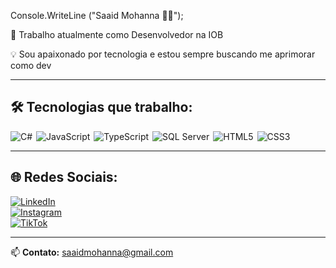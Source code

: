 Console.WriteLine ("Saaid Mohanna 👨‍💻");

💼 Trabalho atualmente como Desenvolvedor na IOB

💡 Sou apaixonado por tecnologia e estou sempre buscando me aprimorar como dev

---

## 🛠️ Tecnologias que trabalho:

<div style="display: flex; flex-wrap: wrap; gap: 6px;">

<img alt="C#" src="https://img.shields.io/badge/C%23-239120?style=for-the-badge&logo=c-sharp&logoColor=white"/>
<img alt="JavaScript" src="https://img.shields.io/badge/JavaScript-F7DF1E?style=for-the-badge&logo=javascript&logoColor=black"/>
<img alt="TypeScript" src="https://img.shields.io/badge/TypeScript-3178C6?style=for-the-badge&logo=typescript&logoColor=white"/>
<img alt="SQL Server" src="https://img.shields.io/badge/SQL%20Server-CC2927?style=for-the-badge&logo=microsoftsqlserver&logoColor=white"/>
<img alt="HTML5" src="https://img.shields.io/badge/HTML5-E34F26?style=for-the-badge&logo=html5&logoColor=white"/>
<img alt="CSS3" src="https://img.shields.io/badge/CSS3-1572B6?style=for-the-badge&logo=css3&logoColor=white"/>

</div>

---

## 🌐 Redes Sociais:

[![LinkedIn](https://img.shields.io/badge/LinkedIn-0077B5?style=for-the-badge&logo=linkedin&logoColor=white)](https://www.linkedin.com/in/saaid-mohanna84/)  
[![Instagram](https://img.shields.io/badge/Instagram-E4405F?style=for-the-badge&logo=instagram&logoColor=white)](https://www.instagram.com/saaidzy/)  
[![TikTok](https://img.shields.io/badge/TikTok-000000?style=for-the-badge&logo=tiktok&logoColor=white)](https://www.tiktok.com/@saaidzy)

---

📫 **Contato:** [saaidmohanna@gmail.com](mailto:saaidmohanna@gmail.com)